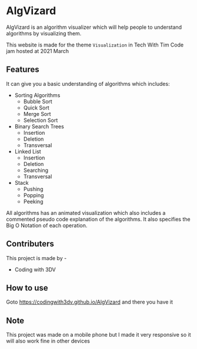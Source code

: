 # AlgVizard
AlgVizard is an algorithm visualizer which will help
people to understand algorithms by visualizing them. 

This website is made for the theme `Visualization` in Tech With Tim Code jam hosted at 2021 March

## Features
It can give you a basic understanding of algorithms
which includes:

* Sorting Algorithms
  * Bubble Sort
  * Quick Sort
  * Merge Sort
  * Selection Sort
* Binary Search Trees
  * Insertion
  * Deletion
  * Transversal
* Linked List
  * Insertion
  * Deletion
  * Searching
  * Transversal
* Stack
  * Pushing
  * Popping
  * Peeking

All algorithms has an animated visualization which also includes a commented pseudo code explanation of the algorithms. It also specifies the Big O Notation of each operation.

## Contributers
This project is made by - 
* Coding with 3DV

## How to use
Goto https://codingwith3dv.github.io/AlgVizard and there you have it

## Note
This project was made on a mobile phone but I made it 
very responsive so it will also work fine in other devices
